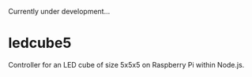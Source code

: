 Currently under development...

# ledcube5
Controller for an LED cube of size 5x5x5 on Raspberry Pi within Node.js.
